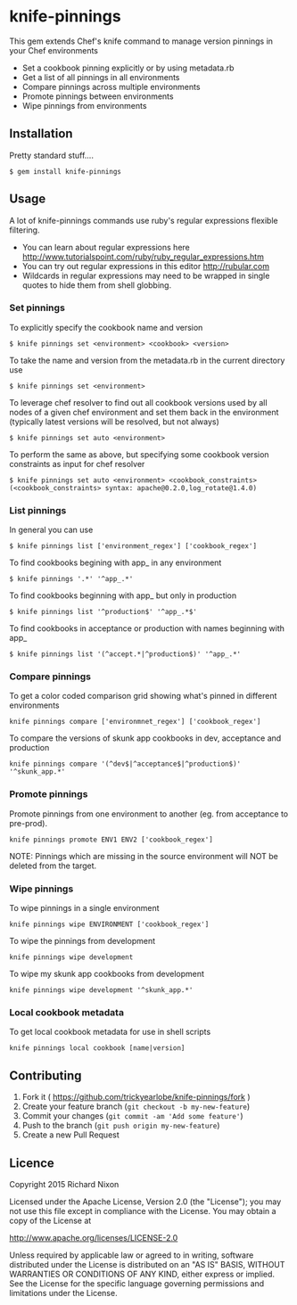 # knife-pinnings

This gem extends Chef's knife command to manage version pinnings in your Chef environments

* Set a cookbook pinning explicitly or by using metadata.rb
* Get a list of all pinnings in all environments
* Compare pinnings across multiple environments
* Promote pinnings between environments
* Wipe pinnings from environments

## Installation
Pretty standard stuff....

    $ gem install knife-pinnings

## Usage

A lot of knife-pinnings commands use ruby's regular expressions flexible filtering.

* You can learn about regular expressions here <http://www.tutorialspoint.com/ruby/ruby_regular_expressions.htm>
* You can try out regular expressions in this editor <http://rubular.com>
* Wildcards in regular expressions may need to be wrapped in single quotes to hide them from shell globbing.

### Set pinnings
To explicitly specify the cookbook name and version

	$ knife pinnings set <environment> <cookbook> <version>

To take the name and version from the metadata.rb in the current directory use

	$ knife pinnings set <environment>

To leverage chef resolver to find out all cookbook versions used by all nodes of a given chef environment and set them back in the environment (typically latest versions will be resolved, but not always)

    $ knife pinnings set auto <environment>

To perform the same as above, but specifying some cookbook version constraints as input for chef resolver

    $ knife pinnings set auto <environment> <cookbook_constraints> (<cookbook_constraints> syntax: apache@0.2.0,log_rotate@1.4.0)



### List pinnings
In general you can use

	$ knife pinnings list ['environment_regex'] ['cookbook_regex']

To find cookbooks begining with app_ in any environment

    $ knife pinnings '.*' '^app_.*'

To find cookbooks beginning with app_ but only in production

    $ knife pinnings list '^production$' '^app_.*$'

To find cookbooks in acceptance or production with names beginning with app_

    $ knife pinnings list '(^accept.*|^production$)' '^app_.*'

### Compare pinnings
To get a color coded comparison grid showing what's pinned in different environments

    knife pinnings compare ['environmnet_regex'] ['cookbook_regex']

To compare the versions of skunk app cookbooks in dev, acceptance and production

    knife pinnings compare '(^dev$|^acceptance$|^production$)' '^skunk_app.*'

### Promote pinnings
Promote pinnings from one environment to another (eg. from acceptance to pre-prod).

    knife pinnings promote ENV1 ENV2 ['cookbook_regex']

NOTE: Pinnings which are missing in the source environment will NOT be deleted from the target.

### Wipe pinnings

To wipe pinnings in a single environment

    knife pinnings wipe ENVIRONMENT ['cookbook_regex']

To wipe the pinnings from development

    knife pinnings wipe development

To wipe my skunk app cookbooks from development

    knife pinnings wipe development '^skunk_app.*'


### Local cookbook metadata

To get local cookbook metadata for use in shell scripts

	knife pinnings local cookbook [name|version]


## Contributing

1. Fork it ( <https://github.com/trickyearlobe/knife-pinnings/fork> )
2. Create your feature branch (`git checkout -b my-new-feature`)
3. Commit your changes (`git commit -am 'Add some feature'`)
4. Push to the branch (`git push origin my-new-feature`)
5. Create a new Pull Request

## Licence

Copyright 2015 Richard Nixon

Licensed under the Apache License, Version 2.0 (the "License");
you may not use this file except in compliance with the License.
You may obtain a copy of the License at

  <http://www.apache.org/licenses/LICENSE-2.0>

Unless required by applicable law or agreed to in writing, software
distributed under the License is distributed on an "AS IS" BASIS,
WITHOUT WARRANTIES OR CONDITIONS OF ANY KIND, either express or implied.
See the License for the specific language governing permissions and
limitations under the License.
